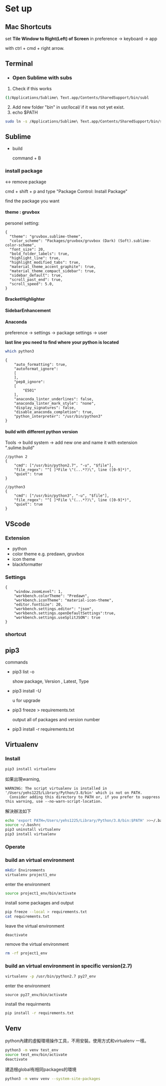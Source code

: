 # Set up

## Mac Shortcuts

set **Tile Window to Right(Left) of Screen** in preference -> keyboard -> app

with ctrl + cmd + right arrow. 

## Terminal

- ### Open Sublime with subs

1. Check if this works

```bash
()/Applications/Sublime\ Text.app/Contents/SharedSupport/bin/subl
```
2. Add new folder "bin" in usr/local/ if it was not yet exist.
3. echo $PATH

```bash
sudo ln -s /Applications/Sublime\ Text.app/Contents/SharedSupport/bin/subl /usr/local/bin/subls
```



## Sublime

- build

  command + B

### install package

<-> remove package

cmd + shift + p and type "Package Control: Install Package"

find the package you want 

#### theme : gruvbox

personel setting:

```
{
  "theme": "gruvbox.sublime-theme",
  "color_scheme": "Packages/gruvbox/gruvbox (Dark) (Soft).sublime-color-scheme",
  "font_size": 20,
  "bold_folder_labels": true,
  "highlight_line": true,
  "highlight_modified_tabs": true,
  "material_theme_accent_graphite": true,
  "material_theme_compact_sidebar": true,
  "sidebar_default": true,
  "scroll_past_end": true,
  "scroll_speed": 5.0,  
}
```

#### BracketHighlighter

#### SidebarEnhancement

#### Anaconda

preference -> settings -> package settings -> user 

**last line you need to find where your python is located**

```bash
which python3
```



```
{
    "auto_formatting": true,
    "autoformat_ignore":
    [
    ],
    "pep8_ignore":
    [
        "E501"
    ],
    "anaconda_linter_underlines": false,
    "anaconda_linter_mark_style": "none",
    "display_signatures": false,
    "disable_anaconda_completion": true,
    "python_interpreter": "/usr/bin/python3"
}
```

#### build with different python version

Tools -> build system -> add new one and name it with extension ".sulime.build"

```
//python 2
{
    "cmd": ["/usr/bin/python2.7", "-u", "$file"],
    "file_regex": "^[ ]*File \"(...*?)\", line ([0-9]*)",
    "quiet": true
}

//python3
{
    "cmd": ["/usr/bin/python3", "-u", "$file"],
    "file_regex": "^[ ]*File \"(...*?)\", line ([0-9]*)",
    "quiet": true
}
```

## VScode

### Extension

- python
- color theme e.g. predawn, gruvbox
- icon theme
- blackformatter

### Settings

```
{
    "window.zoomLevel": 1,
    "workbench.colorTheme": "Predawn",
    "workbench.iconTheme": "material-icon-theme",
    "editor.fontSize": 20,
    "workbench.settings.editor": "json",
    "workbench.settings.openDefaultSettings":true,
    "workbench.settings.useSplitJSON": true
}
```

### shortcut

## pip3

commands

- pip3 list -o 

  show package, Version , Latest, Type

- pip3 install -U

  u for upgrade

- pip3 freeze > requirements.txt

  output all of packages and version number

- pip3 install -r requirements.txt

## Virtualenv

### Install

```bash
pip3 install virtualenv
```

 如果出現warning,

```
WARNING: The script virtualenv is installed in '/Users/yehs1225/Library/Python/3.8/bin' which is not on PATH.
  Consider adding this directory to PATH or, if you prefer to suppress this warning, use --no-warn-script-location.
```

解決辦法如下

```bash
echo 'export PATH=/Users/yehs1225/Library/Python/3.8/bin:$PATH' >>~/.bashrc
source ~/.bashrc
pip3 uninstall virtualenv
pip3 install virtualenv
```

### Operate

### build an virtual environment

```bash
mkdir Environments
virtualenv project1_env
```

enter the environment

```bash
source project1_env/bin/activate
```

install some packages and output

```bash
pip freeze --local > requirements.txt
cat requirements.txt
```

leave the virtual environment

```bash
deactivate
```

remove the virtual environment

```bash
rm -rf project1_env
```

### build an virtual environment in specific version(2.7)

```bash
virtualenv -p /usr/bin/python2.7 py27_env
```


enter the environment

```
source py27_env/bin/activate
```

install the requirments

```bash
pip install -r requirements.txt
```

## Venv

python內建的虛擬環境操作工具，不用安裝。使用方式和virtualenv 一樣。

```bash
python3 -m venv test_env 
source test_env/bin/activate
deactivate
```

建造根global有相同packages的環境

```bash
python3 -m venv venv --system-site-packages
```


